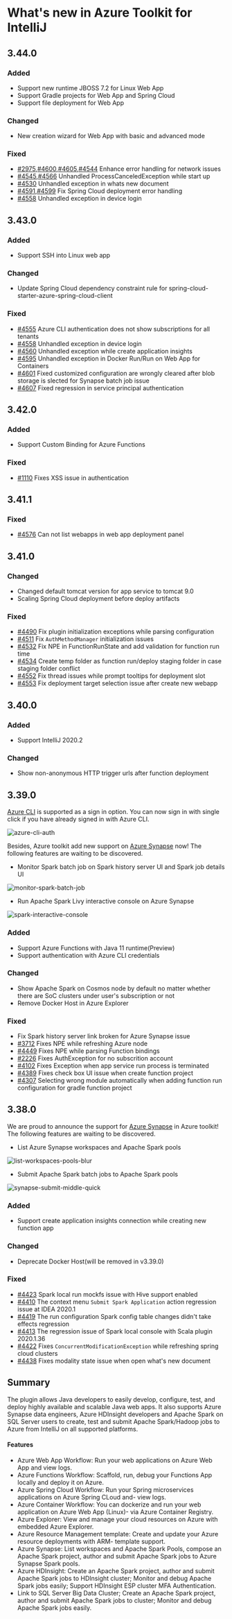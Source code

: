 <!-- Version: 3.40.0 -->
# What's new in Azure Toolkit for IntelliJ

## 3.44.0

### Added
- Support new runtime JBOSS 7.2 for Linux Web App
- Support Gradle projects for Web App and Spring Cloud
- Support file deployment for Web App

### Changed
- New creation wizard for Web App with basic and advanced mode

### Fixed
- [#2975](https://github.com/microsoft/azure-tools-for-java/issues/2975),[#4600](https://github.com/microsoft/azure-tools-for-java/issues/4600),[#4605](https://github.com/microsoft/azure-tools-for-java/issues/4605),[#4544](https://github.com/microsoft/azure-tools-for-java/issues/4544) Enhance error handling for network issues
- [#4545](https://github.com/microsoft/azure-tools-for-java/issues/4545),[#4566](https://github.com/microsoft/azure-tools-for-java/issues/4566) Unhandled ProcessCanceledException while start up
- [#4530](https://github.com/microsoft/azure-tools-for-java/issues/4530) Unhandled exception in whats new document
- [#4591](https://github.com/microsoft/azure-tools-for-java/issues/4591),[#4599](https://github.com/microsoft/azure-tools-for-java/issues/4599) Fix Spring Cloud deployment error handling
- [#4558](https://github.com/microsoft/azure-tools-for-java/pull/4604) Unhandled exception in device login


## 3.43.0

### Added
- Support SSH into Linux web app

### Changed
- Update Spring Cloud dependency constraint rule for spring-cloud-starter-azure-spring-cloud-client

### Fixed
- [#4555](https://github.com/microsoft/azure-tools-for-java/issues/4555) Azure CLI authentication does not show subscriptions for all tenants
- [#4558](https://github.com/microsoft/azure-tools-for-java/issues/4558) Unhandled exception in device login
- [#4560](https://github.com/microsoft/azure-tools-for-java/issues/4560) Unhandled exception while create application insights
- [#4595](https://github.com/microsoft/azure-tools-for-java/pull/4595) Unhandled exception in Docker Run/Run on Web App for Containers
- [#4601](https://github.com/microsoft/azure-tools-for-java/issues/4601) Fixed customized configuration are wrongly cleared after blob storage is slected for Synapse batch job issue
- [#4607](https://github.com/microsoft/azure-tools-for-java/pull/4607) Fixed regression in service principal authentication

## 3.42.0

### Added
- Support Custom Binding for Azure Functions

### Fixed
- [#1110](https://github.com/microsoft/azure-maven-plugins/issues/1110) Fixes XSS issue in authentication 

## 3.41.1

### Fixed
- [#4576](https://github.com/microsoft/azure-tools-for-java/issues/4576) Can not list webapps in web app deployment panel

## 3.41.0

### Changed
- Changed default tomcat version for app service to tomcat 9.0
- Scaling Spring Cloud deployment before deploy artifacts

### Fixed
- [#4490](https://github.com/microsoft/azure-tools-for-java/issues/4490) Fix plugin initialization exceptions while parsing configuration
- [#4511](https://github.com/microsoft/azure-tools-for-java/issues/4511) Fix `AuthMethodManager` initialization issues
- [#4532](https://github.com/microsoft/azure-tools-for-java/issues/4532) Fix NPE in FunctionRunState and add validation for function run time
- [#4534](https://github.com/microsoft/azure-tools-for-java/pull/4534) Create temp folder as function run/deploy staging folder in case staging folder conflict
- [#4552](https://github.com/microsoft/azure-tools-for-java/issues/4552) Fix thread issues while prompt tooltips for deployment slot 
- [#4553](https://github.com/microsoft/azure-tools-for-java/pull/4553) Fix deployment target selection issue after create new webapp

## 3.40.0

### Added
- Support IntelliJ 2020.2

### Changed
- Show non-anonymous HTTP trigger urls after function deployment

## 3.39.0

[Azure CLI](https://docs.microsoft.com/cli/azure/) is supported as a sign in option. You can now sign in with single click if you have already signed in with Azure CLI.

![azure-cli-auth](https://user-images.githubusercontent.com/12445236/86110888-b1734a00-baf8-11ea-9d12-6bffef0d6823.gif)

Besides, Azure toolkit add new support on [Azure Synapse](https://docs.microsoft.com/en-us/azure/synapse-analytics/spark/intellij-tool-synapse) now! The following features are waiting to be discovered.
 - Monitor Spark batch job on Spark history server UI and Spark job details UI

 ![monitor-spark-batch-job](https://user-images.githubusercontent.com/32627233/86082318-0ba8e680-baca-11ea-97db-bfdb21c33310.gif)

 - Run Apache Spark Livy interactive console on Azure Synapse

![spark-interactive-console](https://user-images.githubusercontent.com/32627233/84374160-319c4300-ac10-11ea-902a-f98dec9d6f99.gif)

### Added
- Support Azure Functions with Java 11 runtime(Preview)
- Support authentication with Azure CLI credentials

### Changed
- Show Apache Spark on Cosmos node by default no matter whether there are SoC clusters under user's subscription or not
- Remove Docker Host in Azure Explorer

### Fixed
- Fix Spark history server link broken for Azure Synapse issue
- [#3712](https://github.com/microsoft/azure-tools-for-java/issues/3712) Fixes NPE while refreshing Azure node
- [#4449](https://github.com/microsoft/azure-tools-for-java/issues/4449) Fixes NPE while parsing Function bindings
- [#2226](https://github.com/microsoft/azure-tools-for-java/issues/2226) Fixes AuthException for no subscrition account
- [#4102](https://github.com/microsoft/azure-tools-for-java/issues/4102) Fixes Exception when app service run process is terminated
- [#4389](https://github.com/microsoft/azure-tools-for-java/issues/4389) Fixes check box UI issue when create function project
- [#4307](https://github.com/microsoft/azure-tools-for-java/issues/4307) Selecting wrong module automatically when adding function run configuration for gradle function project


## 3.38.0
We are proud to announce the support for [Azure Synapse](https://docs.microsoft.com/en-us/azure/synapse-analytics/spark/intellij-tool-synapse) in Azure toolkit! The following features are waiting to be discovered.
 - List Azure Synapse workspaces and Apache Spark pools

![list-workspaces-pools-blur](https://user-images.githubusercontent.com/32627233/84378742-3dd7ce80-ac17-11ea-871f-d85e9bedf99f.gif)

 - Submit Apache Spark batch jobs to Apache Spark pools

![synapse-submit-middle-quick](https://user-images.githubusercontent.com/32627233/84487331-2f4ded80-acd1-11ea-8fe1-b6cc15b9371b.gif)

### Added
- Support create application insights connection while creating new function app

### Changed
- Deprecate Docker Host(will be removed in v3.39.0)

### Fixed
- [#4423](https://github.com/microsoft/azure-tools-for-java/issues/4423) Spark local run mockfs issue with Hive support enabled
- [#4410](https://github.com/microsoft/azure-tools-for-java/issues/4410) The context menu <code>Submit Spark Application</code> action regression issue at IDEA 2020.1
- [#4419](https://github.com/microsoft/azure-tools-for-java/issues/4419) The run configuration Spark config table changes didn't take effects regression
- [#4413](https://github.com/microsoft/azure-tools-for-java/issues/4413) The regression issue of Spark local console with Scala plugin 2020.1.36
- [#4422](https://github.com/microsoft/azure-tools-for-java/issues/4422) Fixes <code>ConcurrentModificationException</code> while refreshing spring cloud clusters
- [#4438](https://github.com/microsoft/azure-tools-for-java/issues/4438) Fixes modality state issue when open what's new document

## Summary

The plugin allows Java developers to easily develop, configure, test, and deploy highly available and scalable Java web apps. It also supports Azure Synapse data engineers, Azure HDInsight developers and Apache Spark on SQL Server users to create, test and submit Apache Spark/Hadoop jobs to Azure from IntelliJ on all supported platforms.

#### Features
- Azure Web App Workflow: Run your web applications on Azure Web App and view logs.
- Azure Functions Workflow: Scaffold, run, debug your Functions App locally and deploy it on Azure.
- Azure Spring Cloud Workflow: Run your Spring microservices applications on Azure Spring CLoud and- view logs.
- Azure Container Workflow: You can dockerize and run your web application on Azure Web App (Linux)- via Azure Container Registry.
- Azure Explorer: View and manage your cloud resources on Azure with embedded Azure Explorer.
- Azure Resource Management template: Create and update your Azure resource deployments with ARM- template support.
- Azure Synapse: List workspaces and Apache Spark Pools, compose an Apache Spark project, author and submit Apache Spark jobs to Azure Synapse Spark pools.
- Azure HDInsight: Create an Apache Spark project, author and submit Apache Spark jobs to HDInsight cluster; Monitor and debug Apache Spark jobs easily; Support HDInsight ESP cluster MFA Authentication.
- Link to SQL Server Big Data Cluster; Create an Apache Spark project, author and submit Apache Spark jobs to cluster; Monitor and debug Apache Spark jobs easily.
